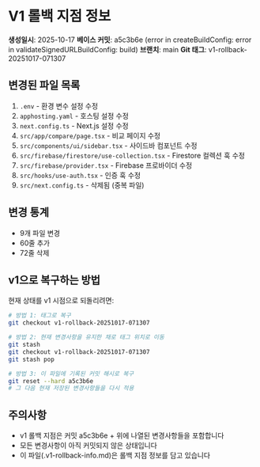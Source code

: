 # V1 롤백 지점 정보

**생성일시**: 2025-10-17
**베이스 커밋**: a5c3b6e (error in createBuildConfig: error in validateSignedURLBuildConfig: build)
**브랜치**: main
**Git 태그**: v1-rollback-20251017-071307

## 변경된 파일 목록

1. `.env` - 환경 변수 설정 수정
2. `apphosting.yaml` - 호스팅 설정 수정
3. `next.config.ts` - Next.js 설정 수정
4. `src/app/compare/page.tsx` - 비교 페이지 수정
5. `src/components/ui/sidebar.tsx` - 사이드바 컴포넌트 수정
6. `src/firebase/firestore/use-collection.tsx` - Firestore 컬렉션 훅 수정
7. `src/firebase/provider.tsx` - Firebase 프로바이더 수정
8. `src/hooks/use-auth.tsx` - 인증 훅 수정
9. `src/next.config.ts` - 삭제됨 (중복 파일)

## 변경 통계

- 9개 파일 변경
- 60줄 추가
- 72줄 삭제

## v1으로 복구하는 방법

현재 상태를 v1 시점으로 되돌리려면:

```bash
# 방법 1: 태그로 복구
git checkout v1-rollback-20251017-071307

# 방법 2: 현재 변경사항을 유지한 채로 태그 위치로 이동
git stash
git checkout v1-rollback-20251017-071307
git stash pop

# 방법 3: 이 파일에 기록된 커밋 해시로 복구
git reset --hard a5c3b6e
# 그 다음 현재 저장된 변경사항들을 다시 적용
```

## 주의사항

- v1 롤백 지점은 커밋 a5c3b6e + 위에 나열된 변경사항들을 포함합니다
- 모든 변경사항이 아직 커밋되지 않은 상태입니다
- 이 파일(.v1-rollback-info.md)은 롤백 지점 정보를 담고 있습니다
